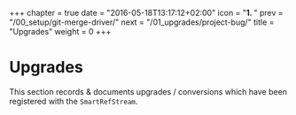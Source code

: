 +++
chapter = true
date = "2016-05-18T13:17:12+02:00"
icon = "<b>1. </b>"
prev = "/00_setup/git-merge-driver/"
next = "/01_upgrades/project-bug/"
title = "Upgrades"
weight = 0
+++

# Upgrades

This section records & documents upgrades / conversions which have been registered with the `SmartRefStream`.
